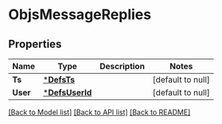# ObjsMessageReplies

## Properties
Name | Type | Description | Notes
------------ | ------------- | ------------- | -------------
**Ts** | [***DefsTs**](defs_ts.md) |  | [default to null]
**User** | [***DefsUserId**](defs_user_id.md) |  | [default to null]

[[Back to Model list]](../README.md#documentation-for-models) [[Back to API list]](../README.md#documentation-for-api-endpoints) [[Back to README]](../README.md)


